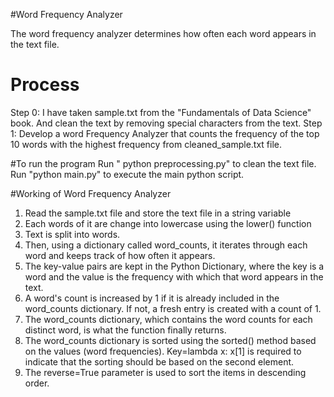 #Word Frequency Analyzer

The word frequency analyzer determines how often each word appears in the text file.

# Process
Step 0: I have taken sample.txt from the "Fundamentals of Data Science" book. And clean the text by removing special characters from the text.
Step 1: Develop a word Frequency Analyzer that counts the frequency of the top 10 words with the highest frequency from cleaned_sample.txt file.

#To run the program 
Run " python preprocessing.py" to clean the text file. 
Run "python main.py" to execute the main python script.
 
#Working of Word Frequency Analyzer
1. Read the sample.txt file and store the text file in a string variable
2. Each words of it  are change into lowercase using the lower() function 
3. Text is split into words.
4. Then, using a dictionary called word_counts, it iterates through each word and keeps track of how often it appears.
5. The key-value pairs are kept in the Python Dictionary, where the key is a word and the value is the frequency with which that word appears in the text.
6. A word's count is increased by 1 if it is already included in the word_counts dictionary. If not, a fresh entry is created with a count of 1. 
7. The word_counts dictionary, which contains the word counts for each distinct word, is what the function finally returns.
8. The word_counts dictionary is sorted using the sorted() method based on the values (word frequencies). Key=lambda x: x[1] is required to indicate that the sorting should be based on the second element.
9. The reverse=True parameter is used to sort the items in descending order.
   
